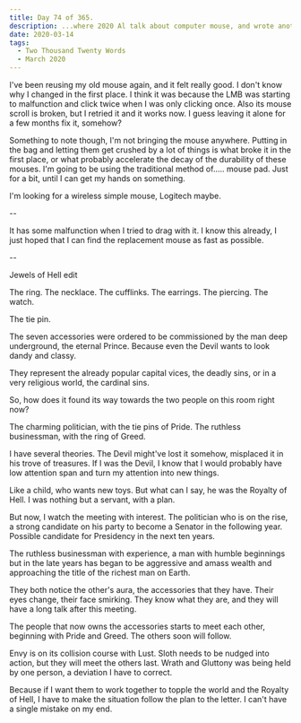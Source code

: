 ```yaml
---
title: Day 74 of 365.
description: ...where 2020 Al talk about computer mouse, and wrote another story.
date: 2020-03-14
tags:
  - Two Thousand Twenty Words
  - March 2020
---
```


I've been reusing my old mouse again, and it felt really good. I don't know why I changed in the first place. I think it was because the LMB was starting to malfunction and click twice when I was only clicking once. Also its mouse scroll is broken, but I retried it and it works now. I guess leaving it alone for a few months fix it, somehow?

Something to note though, I'm not bringing the mouse anywhere. Putting in the bag and letting them get crushed by a lot of things is what broke it in the first place, or what probably accelerate the decay of the durability of these mouses. I'm going to be using the traditional method of..... mouse pad. Just for a bit, until I can get my hands on something. 

I'm looking for a wireless simple mouse, Logitech maybe.

--

It has some malfunction when I tried to drag with it. I know this already, I just hoped that I can find the replacement mouse as fast as possible.

--

Jewels of Hell edit

The ring. The necklace. The cufflinks. The earrings. The piercing. The watch.

The tie pin.

The seven accessories were ordered to be commissioned by the man deep underground, the eternal Prince. Because even the Devil wants to look dandy and classy.

They represent the already popular capital vices, the deadly sins, or in a very religious world, the cardinal sins.

So, how does it found its way towards the two people on this room right now?

The charming politician, with the tie pins of Pride. The ruthless businessman, with the ring of Greed.

I have several theories. The Devil might've lost it somehow, misplaced it in his trove of treasures. If I was the Devil, I know that I would probably have low attention span and turn my attention into new things.

Like a child, who wants new toys. But what can I say, he was the Royalty of Hell. I was nothing but a servant, with a plan.

But now, I watch the meeting with interest. The politician who is on the rise, a strong candidate on his party to become a Senator in the following year. Possible candidate for Presidency in the next ten years.

The ruthless businessman with experience, a man with humble beginnings but in the late years has began to be aggressive and amass wealth and approaching the title of the richest man on Earth.

They both notice the other's aura, the accessories that they have. Their eyes change, their face smirking. They know what they are, and they will have a long talk after this meeting.

The people that now owns the accessories starts to meet each other, beginning with Pride and Greed. The others soon will follow.

Envy is on its collision course with Lust. Sloth needs to be nudged into action, but they will meet the others last. Wrath and Gluttony was being held by one person, a deviation I have to correct.

Because if I want them to work together to topple the world and the Royalty of Hell, I have to make the situation follow the plan to the letter. I can't have a single mistake on my end.